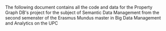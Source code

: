 The following document contains all the code and data for the Property Graph DB's project for the subject of Semantic Data Management from the second semenster of the Erasmus Mundus master in Big Data Management and Analytics on the UPC
